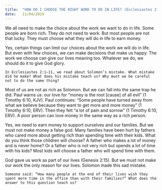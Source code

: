 ```yaml
---
title:  "HOW DO I CHOOSE THE RIGHT WORK TO DO IN LIFE? (Ecclesiastes 2:1–11)"
date:   11/04/2019
---
```


We all need to make the choice about the work we want to do in life. Some people are born rich. They do not need to work. But most people are not that lucky. They must choose what they will do in life to earn money.

Yes, certain things can limit our choices about the work we will do in life. But even with few choices, we can make decisions that make us happy. The work we choose can give our lives meaning too. Whatever we do, we should do it to give God glory.

`In Ecclesiastes 2:1–11, we read about Solomon’s mistake. What mistake did he make? What does his mistake teach us? Why must we be careful not to do the same thing?`

Most of us are not as rich as Solomon. But we can fall into the same trap he did. Paul warns us: our love for “money is the root [cause] of all evil” (1 Timothy 6:10, KJV). Paul continues: “Some people have turned away from what we believe because they want to get more and more money” (1 Timothy 6:10, ERV). Then they felt “a lot of pain and sorrow” (1 Timothy 6:10, ERV). A poor person can love money in the same way as a rich person.

Yes, we need to earn money to support ourselves and our families. But we must not make money a false god. Many families have been hurt by fathers who cared more about getting rich than spending time with their kids. What do you think those children will choose? A father who makes a lot of money and is never home? Or a father who is not very rich but spends a lot of time with his kids? Most kids will choose a father who will spend time with them.

God gave us work as part of our lives (Genesis 2:15). But we must not make our work the only reason for our lives. Solomon made this sad mistake. 
 
`Someone said: “How many people at the end of their lives wish they spent more time in the office than with their families?” What does the answer to this question teach us?`